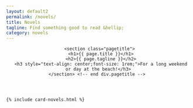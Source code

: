 ```yaml
---
layout: default2
permalink: /novels/
title: Novels
tagline: Find something good to read &hellip;
category: novels
---
```

<div class="{{ page.title }}">

  <header class="pagehead">
        
     <section class="pagetitle">
      <h1>{{ page.title }}</h1>
      <h2>{{ page.tagline }}</h2>
      <h3 style="text-align: center;font-size: 1rem;">For a long weekend or day at the beach!</h3>
    </section> <!-- end div.pagetitle --> 
    
    
  </header>

  <div class="cf"></div>

  <section class="card__container">

    {% include card-novels.html %}

  </section> <!-- end section .container .card__container -->

</div>